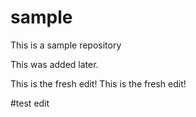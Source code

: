 # sample
This is a sample repository

This was added later.

 This is the fresh edit!
 This is the fresh edit!
 
 #test edit
